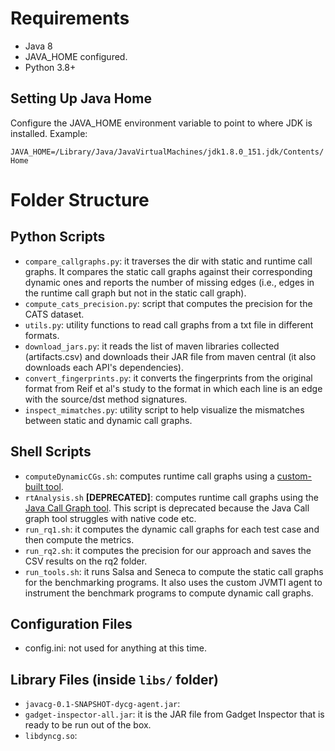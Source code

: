 # Requirements

- Java 8
- JAVA_HOME configured.
- Python 3.8+

## Setting Up Java Home

Configure the JAVA_HOME environment variable to point to where JDK is installed. Example:

`JAVA_HOME=/Library/Java/JavaVirtualMachines/jdk1.8.0_151.jdk/Contents/Home`

# Folder Structure

## Python Scripts

- `compare_callgraphs.py`: it traverses the dir with static and runtime call graphs. It compares the static call graphs
  against their corresponding dynamic ones and reports the number of missing edges (i.e., edges in the runtime call
  graph but not in the static call graph).
- `compute_cats_precision.py`: script that computes the precision for the CATS dataset.
- `utils.py`: utility functions to read call graphs from a txt file in different formats.
- `download_jars.py`: it reads the list of maven libraries collected (artifacts.csv) and downloads their JAR file from
  maven central (it also downloads each API's dependencies).
- `convert_fingerprints.py`: it converts the fingerprints from the original format from Reif et al's study to the format
  in which each line is an edge with the source/dst method signatures.
- `inspect_mimatches.py`: utility script to help visualize the mismatches between static and dynamic call graphs.
 

## Shell Scripts
- `computeDynamicCGs.sh`: computes runtime call graphs using
  a [custom-built tool](https://github.com/joannacss/java-dynamic-callgraph).
- `rtAnalysis.sh` **[DEPRECATED]**: computes runtime call graphs using
  the [Java Call Graph tool](https://github.com/gousiosg/java-callgraph). This script is deprecated because the Java
  Call graph tool struggles with native code etc.
- `run_rq1.sh`: it computes the dynamic call graphs for each test case and then compute the metrics.
- `run_rq2.sh`: it computes the precision for our approach and saves the CSV results on the rq2 folder.
- `run_tools.sh`: it runs Salsa and Seneca to compute the static call graphs for the benchmarking programs. It also uses the custom JVMTI agent to instrument the benchmark programs to compute dynamic call graphs.

##  Configuration Files

- config.ini: not used for anything at this time.

## Library Files (inside `libs/` folder)

- `javacg-0.1-SNAPSHOT-dycg-agent.jar`:
- `gadget-inspector-all.jar`: it is the JAR file from Gadget Inspector that is ready to be run out of the box.
- `libdyncg.so`: 

